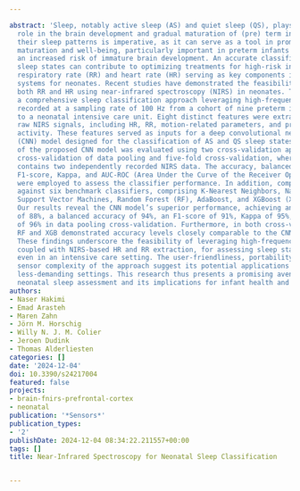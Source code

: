 ---
abstract: 'Sleep, notably active sleep (AS) and quiet sleep (QS), plays a pivotal
  role in the brain development and gradual maturation of (pre) term infants. Monitoring
  their sleep patterns is imperative, as it can serve as a tool in promoting neurological
  maturation and well-being, particularly important in preterm infants who are at
  an increased risk of immature brain development. An accurate classification of neonatal
  sleep states can contribute to optimizing treatments for high-risk infants, with
  respiratory rate (RR) and heart rate (HR) serving as key components in sleep assessment
  systems for neonates. Recent studies have demonstrated the feasibility of extracting
  both RR and HR using near-infrared spectroscopy (NIRS) in neonates. This study introduces
  a comprehensive sleep classification approach leveraging high-frequency NIRS signals
  recorded at a sampling rate of 100 Hz from a cohort of nine preterm infants admitted
  to a neonatal intensive care unit. Eight distinct features were extracted from the
  raw NIRS signals, including HR, RR, motion-related parameters, and proxies for neural
  activity. These features served as inputs for a deep convolutional neural network
  (CNN) model designed for the classification of AS and QS sleep states. The performance
  of the proposed CNN model was evaluated using two cross-validation approaches: ten-fold
  cross-validation of data pooling and five-fold cross-validation, where each fold
  contains two independently recorded NIRS data. The accuracy, balanced accuracy,
  F1-score, Kappa, and AUC-ROC (Area Under the Curve of the Receiver Operating Characteristic)
  were employed to assess the classifier performance. In addition, comparative analyses
  against six benchmark classifiers, comprising K-Nearest Neighbors, Naive Bayes,
  Support Vector Machines, Random Forest (RF), AdaBoost, and XGBoost (XGB), were conducted.
  Our results reveal the CNN model’s superior performance, achieving an average accuracy
  of 88%, a balanced accuracy of 94%, an F1-score of 91%, Kappa of 95%, and an AUC-ROC
  of 96% in data pooling cross-validation. Furthermore, in both cross-validation methods,
  RF and XGB demonstrated accuracy levels closely comparable to the CNN classifier.
  These findings underscore the feasibility of leveraging high-frequency NIRS data,
  coupled with NIRS-based HR and RR extraction, for assessing sleep states in neonates,
  even in an intensive care setting. The user-friendliness, portability, and reduced
  sensor complexity of the approach suggest its potential applications in various
  less-demanding settings. This research thus presents a promising avenue for advancing
  neonatal sleep assessment and its implications for infant health and development.'
authors:
- Naser Hakimi
- Emad Arasteh
- Maren Zahn
- Jörn M. Horschig
- Willy N. J. M. Colier
- Jeroen Dudink
- Thomas Alderliesten
categories: []
date: '2024-12-04'
doi: 10.3390/s24217004
featured: false
projects:
- brain-fnirs-prefrontal-cortex
- neonatal
publication: '*Sensors*'
publication_types:
- '2'
publishDate: 2024-12-04 08:34:22.211557+00:00
tags: []
title: Near-Infrared Spectroscopy for Neonatal Sleep Classification

---

